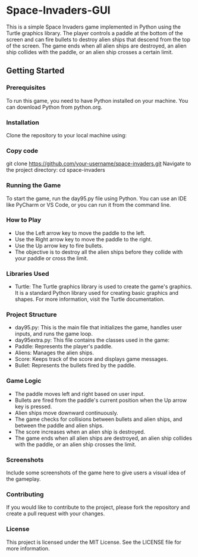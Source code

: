 # Space-Invaders-GUI

This is a simple Space Invaders game implemented in Python using the Turtle graphics library. The player controls a paddle at the bottom of the screen and can fire bullets to destroy alien ships that descend from the top of the screen. The game ends when all alien ships are destroyed, an alien ship collides with the paddle, or an alien ship crosses a certain limit.

##  Getting Started
### Prerequisites
To run this game, you need to have Python installed on your machine. You can download Python from python.org.

### Installation
Clone the repository to your local machine using:


### Copy code
git clone https://github.com/your-username/space-invaders.git
Navigate to the project directory:
cd space-invaders

### Running the Game
To start the game, run the day95.py file using Python. You can use an IDE like PyCharm or VS Code, or you can run it from the command line.


### How to Play
- Use the Left arrow key to move the paddle to the left.
- Use the Right arrow key to move the paddle to the right.
- Use the Up arrow key to fire bullets.
- The objective is to destroy all the alien ships before they collide with your paddle or cross the limit.

### Libraries Used
- Turtle: The Turtle graphics library is used to create the game's graphics. It is a standard Python library used for creating basic graphics and shapes. For more information, visit the Turtle documentation.

### Project Structure
- day95.py: This is the main file that initializes the game, handles user inputs, and runs the game loop.
- day95extra.py: This file contains the classes used in the game:
- Paddle: Represents the player's paddle.
- Aliens: Manages the alien ships.
- Score: Keeps track of the score and displays game messages.
- Bullet: Represents the bullets fired by the paddle.

### Game Logic

- The paddle moves left and right based on user input.
- Bullets are fired from the paddle's current position when the Up arrow key is pressed.
- Alien ships move downward continuously.
- The game checks for collisions between bullets and alien ships, and between the paddle and alien ships.
- The score increases when an alien ship is destroyed.
- The game ends when all alien ships are destroyed, an alien ship collides with the paddle, or an alien ship crosses the limit.

### Screenshots
Include some screenshots of the game here to give users a visual idea of the gameplay.

### Contributing
If you would like to contribute to the project, please fork the repository and create a pull request with your changes.

### License
This project is licensed under the MIT License. See the LICENSE file for more information.
